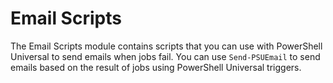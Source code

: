 # Email Scripts

The Email Scripts module contains scripts that you can use with PowerShell Universal to send emails when jobs fail. You can use `Send-PSUEmail` to send emails based on the result of jobs using PowerShell Universal triggers.